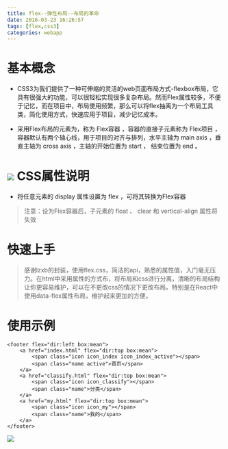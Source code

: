 ```yaml
---
title: flex--弹性布局--布局的革命
date: 2016-03-23 16:26:57
tags: [flex,css3]
categories: webapp
---
```

基本概念
=======
* CSS3为我们提供了一种可伸缩的灵活的web页面布局方式-flexbox布局，它具有很强大的功能，可以很轻松实现很多复杂布局。然而Flex属性较多，不便于记忆，而在项目中，布局使用频繁，那么可以将flex抽离为一个布局工具类，简化使用方式，快速应用于项目，减少记忆成本。

* 采用Flex布局的元素为，称为 Flex容器 ，容器的直接子元素称为 Flex项目 ，容器默认有两个轴心线，用于项目的对齐与排列，水平主轴为 main axis ，垂直主轴为 cross axis ，主轴的开始位置为 start ， 结束位置为 end 。

![](http://img2.tuicool.com/nuI77n2.png!web)
CSS属性说明
===========
* 将任意元素的 display 属性设置为 flex ，可将其转换为Flex容器
> 注意：设为Flex容器后，子元素的 float 、 clear 和 vertical-align 属性将失效

快速上手
======
> 感谢lzxb的封装，使用flex.css，简洁的api，熟悉的属性值，入门毫无压力。在html中采用属性的方式布，将布局和css进行分离，清晰的布局结构让你更容易维护，可以在不更改css的情况下更改布局。特别是在React中使用data-flex属性布局，维护起来更加的方便。

使用示例
========
```
<footer flex="dir:left box:mean">
    <a href="index.html" flex="dir:top box:mean">
        <span class="icon icon_index icon_index_active"></span>
        <span class="name active">首页</span>
    </a>
    <a href="classify.html" flex="dir:top box:mean">
        <span class="icon icon_classify"></span>
        <span class="name">分类</span>
    </a>
    <a href="my.html" flex="dir:top box:mean">
        <span class="icon icon_my"></span>
        <span class="name">我的</span>
    </a>
</footer>
```

![](http://ol1kqeyve.bkt.clouddn.com/17-2-8/28559808-file_1486543581319_717c.gif)
